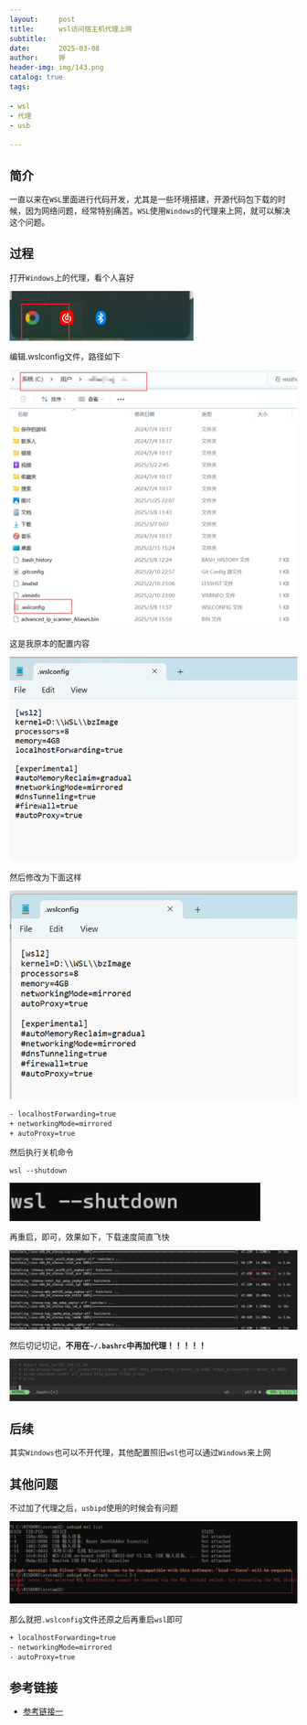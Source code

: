 ```yaml
---
layout:     post   				    
title:      wsl访问宿主机代理上网			
subtitle:  
date:       2025-03-08				
author:     婷                               
header-img: img/143.png 	
catalog: true 						
tags:								

- wsl
- 代理
- usb

---
```






## 简介

一直以来在`WSL`里面进行代码开发，尤其是一些环境搭建，开源代码包下载的时候，因为网络问题，经常特别痛苦。`WSL`使用`Windows`的代理来上网，就可以解决这个问题。



## 过程

打开`Windows`上的代理，看个人喜好

![image-20250308115953865](https://raw.githubusercontent.com/copyright1999/image-typora-markdown/main/wsl_proxy/image-20250308115953865.png)



编辑.wslconfig文件，路径如下

![image-20250308123219580](https://raw.githubusercontent.com/copyright1999/image-typora-markdown/main/wsl_proxy/image-20250308123219580.png)





这是我原本的配置内容

![image-20250308115617397](https://raw.githubusercontent.com/copyright1999/image-typora-markdown/main/wsl_proxy/image-20250308115617397.png)



然后修改为下面这样

![image-20250308115747947](https://raw.githubusercontent.com/copyright1999/image-typora-markdown/main/wsl_proxy/image-20250308115747947.png)

```bash
- localhostForwarding=true
+ networkingMode=mirrored
+ autoProxy=true
```





然后执行关机命令

```
wsl --shutdown
```

![image-20250308161128464](https://raw.githubusercontent.com/copyright1999/image-typora-markdown/main/wsl_proxy/image-20250308161128464.png)

再重启，即可，效果如下，下载速度简直飞快

![image-20250308161158238](https://raw.githubusercontent.com/copyright1999/image-typora-markdown/main/wsl_proxy/image-20250308161158238.png)



然后切记切记，**不用在`~/.bashrc`中再加代理！！！！！**

![image-20250308161303180](https://raw.githubusercontent.com/copyright1999/image-typora-markdown/main/wsl_proxy/image-20250308161303180.png)



## 后续

其实`Windows`也可以不开代理，其他配置照旧`wsl`也可以通过`Windows`来上网



## 其他问题

不过加了代理之后，`usbipd`使用的时候会有问题

![image-20250308163052680](https://raw.githubusercontent.com/copyright1999/image-typora-markdown/main/wsl_proxy/image-20250308163052680.png)



那么就把`.wslconfig`文件还原之后再重启`wsl`即可

```bash
+ localhostForwarding=true
- networkingMode=mirrored
- autoProxy=true
```







## 参考链接

- [参考链接一](https://shirolin.github.io/posts/e41dabd5/index.html)
